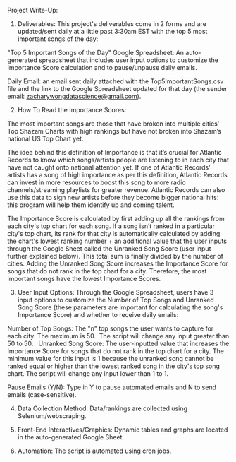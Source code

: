 Project Write-Up:

1. Deliverables: This project's deliverables come in 2 forms and are updated/sent daily at a little past 3:30am EST with the top 5 most important songs of the day:

"Top 5 Important Songs of the Day" Google Spreadsheet: An auto-generated spreadsheet that includes user input options to customize the Importance Score calculation and to pause/unpause daily emails.

Daily Email: an email sent daily attached with the Top5ImportantSongs.csv file and the link to the Google Spreadsheet updated for that day (the sender email: zacharywongdatascience@gmail.com). 

2. How To Read the Importance Scores:

The most important songs are those that have broken into multiple cities’ Top Shazam Charts with high rankings but have not broken into Shazam’s national US Top Chart yet.

The idea behind this definition of Importance is that it’s crucial for Atlantic Records to know which songs/artists people are listening to in each city that have not caught onto national attention yet. If one of Atlantic Records’ artists has a song of high importance as per this definition, Atlantic Records can invest in more resources to boost this song to more radio channels/streaming playlists for greater revenue. Atlantic Records can also use this data to sign new artists before they become bigger national hits: this program will help them identify up and coming talent.

The Importance Score is calculated by first adding up all the rankings from each city's top chart for each song. If a song isn’t ranked in a particular city's top chart, its rank for that city is automatically calculated by adding the chart's lowest ranking number + an additional value that the user inputs through the Google Sheet called the Unranked Song Score (user input further explained below). This total sum is finally divided by the number of cities. Adding the Unranked Song Score increases the Importance Score for songs that do not rank in the top chart for a city. Therefore, the most important songs have the lowest Importance Scores.

3. User Input Options: Through the Google Spreadsheet, users have 3 input options to customize the Number of Top Songs and Unranked Song Score (these parameters are important for calculating the song's Importance Score) and whether to receive daily emails: 

Number of Top Songs: The "n" top songs the user wants to capture for each city. The maximum is 50.  The script will change any input greater than 50 to 50. 
 
Unranked Song Score: The user-inputted value that increases the Importance Score for songs that do not rank in the top chart for a city. The minimum value for this input is 1 because the unranked song cannot be ranked equal or higher than the lowest ranked song in the city's top song chart. The script will change any input lower than 1 to 1. 

Pause Emails (Y/N): Type in Y to pause automated emails and N to send emails (case-sensitive). 

4. Data Collection Method: Data/rankings are collected using Selenium/webscraping. 

5. Front-End Interactives/Graphics: Dynamic tables and graphs are located in the auto-generated Google Sheet. 

6. Automation: The script is automated using cron jobs. 
